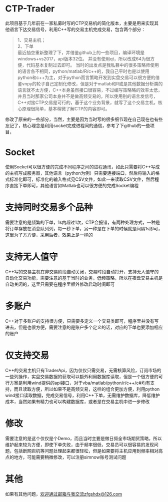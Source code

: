 # CTP-Trader
此项目基于几年前在一家私募时写的CTP交易机的简化版本，主要是用来实现其他语言下达交易信号，利用C++写的交易主机完成交易，包含两个部分：  
> 1、交易主机；  
> 2、下单  
最近抽空重新整理了下，并借鉴github上的一些项目，编译环境是windows+vs2017，api版本32位。 并没有使用qt，所以改成64为很方便，代码基本复制过去即可。
当时的出发点是我私募中的很多策略师使用的语言各不相同，python/matlab/R/c++的，我自己平时也是以使用python和c++为主，对于python而言策略开发到实盘交易可以很方便的借鉴vnpy的轮子自己定制化修改，但是对于matlab和R或是其他数据分析类的语言就不太方便，C++本身虽然接口很容易，不过编写策略略的效率太低，并且当时那家公司本身并不是做高频交易的，所以使用别的语言发信号，C++对接CTP交易是可行的，基于这个业务背景，就写了这个交易主机，核心原理很简单，基本稍微了解CTP的内容即可。  

修改了原来的一些部分，当然，主要是因为当时写的很多细节现在自己现在也有些忘记了，核心理念是利用socket完成进程间的通信，参考了下github的一些项目， 

# Socket
使用Socket可以很方便的完成不同程序之间的进程通讯，如此只需要将C++写成的主机写成服务器，其他语言（python为例）只需要连接端口，然后将输入的格式标准化即可，标准化的输入格式见CSV文件，如此一来读取CSV文件，然后程序直接下单即可，其他语言如Matlab也可以很方便的完成Socket编程

# 支持同时交易多个品种
需要注意的是频繁的下单，1s内超过1次，CTP会报错，有两种处理方式，一种是将订单存放在消息队列列，每一秒下单，另一种是在下单的时候就是间隔1s即可，这里为了方方便，采用后者，效果上是一样的

# 支持无人值守
C++写的交易主机在非交易阶段自动关闭，交易时段自动打开，支持无人值守的自动化交易功能，需要注意的基于当时的业务，低频策略，所以在夜盘交易主机是自动关闭的，这里只需要在程序里额外修改启动时间即可

# 多账户
C++对于多账户的支持很方便，只需要多定义一个交易类即可，程序里并没有写进去，但是也很方便，需要注意的是账户多个定义的话，对应的下单也要添加相应的账户

# 仅支持交易
C++的交易主机只有TraderApi，因为仅仅只需交易，无需核算风险，订阅市场的一些列操作，实盘交易数据的获取可以额外利用数据库读取，但是一个很方便的可行方案是利用wind提供的api接口，对于vba/matlab/python/r/c++/c#均有支持，而且读取方便，所以如果不是高频交易，这样的组合更加方便，利用python wind接口读取数据，完成交易信号，利用C++下单，无需维护数据库，降低维护成本，当然如果有精力也可以构建数据库，或者是在交易主机中进一步修改

# 修改
需要注意的是这个仅仅是个Demo，而且当时主要是做日频全市场期货策略，所以维护起来较为方便，即使下单失败，由于频率很低，交易员可以很容易的发现问题，包括断网宕机等问题处理起来都很轻松，但是如果要将主机应用到频率相对高点的地方，可能需要稍微修改，可以注册simnow账号测试问题

# 其他
如果有其他问题，欢迎通过邮箱与我交流zfgshdx@126.com




